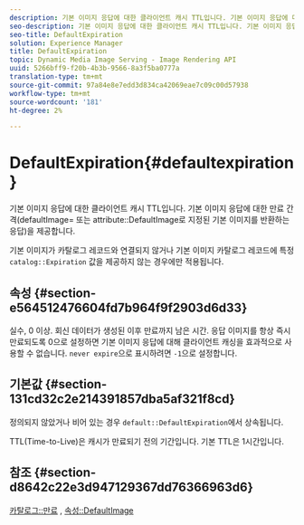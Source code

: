```yaml
---
description: 기본 이미지 응답에 대한 클라이언트 캐시 TTL입니다. 기본 이미지 응답에 대한 만료 간격을 제공합니다(defaultImage= 또는 DefaultImage 속성으로 지정된 기본 이미지를 반환하는 응답).
seo-description: 기본 이미지 응답에 대한 클라이언트 캐시 TTL입니다. 기본 이미지 응답에 대한 만료 간격을 제공합니다(defaultImage= 또는 DefaultImage 속성으로 지정된 기본 이미지를 반환하는 응답).
seo-title: DefaultExpiration
solution: Experience Manager
title: DefaultExpiration
topic: Dynamic Media Image Serving - Image Rendering API
uuid: 5266bff9-f20b-4b3b-9566-8a3f5ba0777a
translation-type: tm+mt
source-git-commit: 97a84e8e7edd3d834ca42069eae7c09c00d57938
workflow-type: tm+mt
source-wordcount: '181'
ht-degree: 2%

---
```



# DefaultExpiration{#defaultexpiration}

기본 이미지 응답에 대한 클라이언트 캐시 TTL입니다. 기본 이미지 응답에 대한 만료 간격(defaultImage= 또는 attribute::DefaultImage로 지정된 기본 이미지를 반환하는 응답)을 제공합니다.

기본 이미지가 카탈로그 레코드와 연결되지 않거나 기본 이미지 카탈로그 레코드에 특정 `catalog::Expiration` 값을 제공하지 않는 경우에만 적용됩니다.

## 속성 {#section-e564512476604fd7b964f9f2903d6d33}

실수, 0 이상. 회신 데이터가 생성된 이후 만료까지 남은 시간. 응답 이미지를 항상 즉시 만료되도록 0으로 설정하면 기본 이미지 응답에 대해 클라이언트 캐싱을 효과적으로 사용할 수 없습니다. `never expire`으로 표시하려면 `-1`으로 설정합니다.

## 기본값 {#section-131cd32c2e214391857dba5af321f8cd}

정의되지 않았거나 비어 있는 경우 `default::DefaultExpiration`에서 상속됩니다.

TTL(Time-to-Live)은 캐시가 만료되기 전의 기간입니다. 기본 TTL은 1시간입니다.

## 참조 {#section-d8642c22e3d947129367dd76366963d6}

[카탈로그::만료](../../../../../is-api/image-catalog/image-serving-api-ref/c-image-catalog-reference/c-image-svg-data-reference/c-svg-data-reference/r-expiration-svg.md#reference-a7afd668ecbb4d2da65d86259aa6a28a) ,  [속성::DefaultImage](../../../../../is-api/image-catalog/image-serving-api-ref/c-image-catalog-reference/c-attributes-reference/r-is-cat-defaultimage.md#reference-8e9900e129f54ed68462a3c2fc3bc433)
